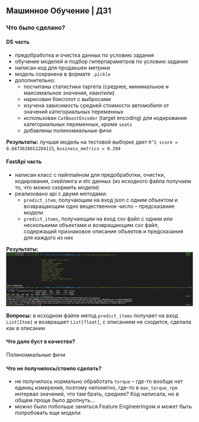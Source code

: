 ## Машинное Обучение | ДЗ1

### Что было сделано?

#### DS часть

 - предобработка и очистка данных по условию задания
 - обучение моделей и подбор гиперпараметров по условию задания
 - написан код для продакшен метрики
 - модель сохранена в формате `.pickle`
 - дополнительно: 
   - посчитаны статистики таргета (среднее, минимальное и максимальное значения, квантили)
   - нарисован боксплот с выбросами
   - изучена зависимость средней стоимости автомобиля от значений категориальных переменных
   - использован `CatBoostEncoder` (target encoding) для кодирования категориальных переменных, кроме `seats`
   - добавлены полиномиальные фичи

**Результаты:** лучшая модель на тестовой выборке дает `R^2 score = 0.8473638652284115`, `business_metrics = 0.294`

#### FastApi часть
- написан класс с пайплайном для предобработки, очистки, кодирования, скейлинга и etc данных (из исходного файла получаем то, что можно скормить модели)
- реализовано api c двумя методами:
  - `predict_item`, получающим на вход json с одним объектом и возвращающим одно вещественное число – предсказание модели
  - `predict_items`, получающим на вход csv файл с одним или несколькими объектами и возвращающим csv файл, содержащий признаковое описание объектов и предсказания для каждого из них

**Результаты:**
![demo](pictures/demo.png)

**Вопросы:** в исходном файле метод `predict_items` получает на вход `List[Item]` и возвращает `List[float]`, с описанием не сходится, сделала как в описании

#### Что дало буст в качестве?
Полиномиальные фичи

#### Что не получилось/стоило сделать?

 - не получилось нормально обработать `torque` – где-то вообще нет единиц измерения, поэтому непонятно, где-то в `max_torque_rpm` интервал значений, что там брать, среднее?  Код написала, но в общем проще было дропнуть...
 - можно было побольше заняться Feature Engineeringом и может быть попробовать еще модели

